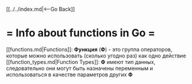 [[../../index.md|<--Go Back]]

# = Info about functions in Go =
[[functions.md|Functions]]: __Функция__ (__Ф__) - это группа операторов, которые можно использовать (сколько угодно раз) как одно действие
[[function_types.md|Function Types]]: __Ф__ имеют тип данных, следовательно они могут быть назначены переменным и использоваться в качестве параметров других __Ф__
